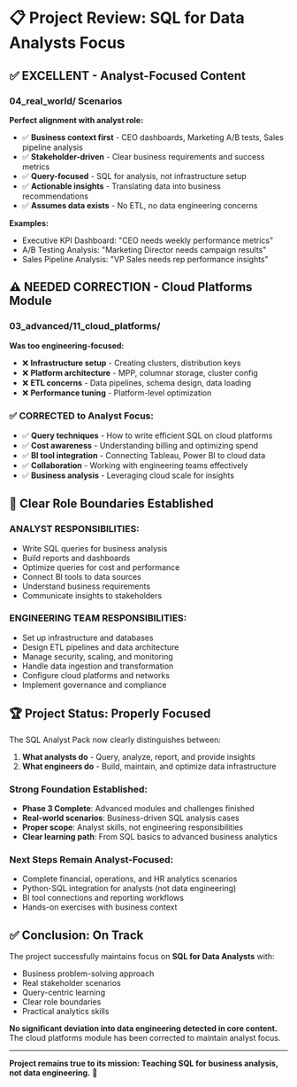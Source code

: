 # 📋 Project Review: SQL for Data Analysts Focus

## ✅ **EXCELLENT - Analyst-Focused Content**

### **04_real_world/ Scenarios** 
**Perfect alignment with analyst role:**

- ✅ **Business context first** - CEO dashboards, Marketing A/B tests, Sales pipeline analysis
- ✅ **Stakeholder-driven** - Clear business requirements and success metrics  
- ✅ **Query-focused** - SQL for analysis, not infrastructure setup
- ✅ **Actionable insights** - Translating data into business recommendations
- ✅ **Assumes data exists** - No ETL, no data engineering concerns

**Examples:**
- Executive KPI Dashboard: "CEO needs weekly performance metrics"
- A/B Testing Analysis: "Marketing Director needs campaign results" 
- Sales Pipeline Analysis: "VP Sales needs rep performance insights"

## ⚠️ **NEEDED CORRECTION - Cloud Platforms Module**

### **03_advanced/11_cloud_platforms/** 
**Was too engineering-focused:**

- ❌ **Infrastructure setup** - Creating clusters, distribution keys
- ❌ **Platform architecture** - MPP, columnar storage, cluster config
- ❌ **ETL concerns** - Data pipelines, schema design, data loading
- ❌ **Performance tuning** - Platform-level optimization

### **✅ CORRECTED to Analyst Focus:**

- ✅ **Query techniques** - How to write efficient SQL on cloud platforms
- ✅ **Cost awareness** - Understanding billing and optimizing spend
- ✅ **BI tool integration** - Connecting Tableau, Power BI to cloud data
- ✅ **Collaboration** - Working with engineering teams effectively
- ✅ **Business analysis** - Leveraging cloud scale for insights

## 🎯 **Clear Role Boundaries Established**

### **ANALYST RESPONSIBILITIES:**
- Write SQL queries for business analysis
- Build reports and dashboards  
- Optimize queries for cost and performance
- Connect BI tools to data sources
- Understand business requirements
- Communicate insights to stakeholders

### **ENGINEERING TEAM RESPONSIBILITIES:**
- Set up infrastructure and databases
- Design ETL pipelines and data architecture
- Manage security, scaling, and monitoring
- Handle data ingestion and transformation
- Configure cloud platforms and networks
- Implement governance and compliance

## 🏆 **Project Status: Properly Focused**

The SQL Analyst Pack now clearly distinguishes between:

1. **What analysts do** - Query, analyze, report, and provide insights
2. **What engineers do** - Build, maintain, and optimize data infrastructure

### **Strong Foundation Established:**
- **Phase 3 Complete**: Advanced modules and challenges finished
- **Real-world scenarios**: Business-driven SQL analysis cases
- **Proper scope**: Analyst skills, not engineering responsibilities
- **Clear learning path**: From SQL basics to advanced business analytics

### **Next Steps Remain Analyst-Focused:**
- Complete financial, operations, and HR analytics scenarios
- Python-SQL integration for analysts (not data engineering)
- BI tool connections and reporting workflows
- Hands-on exercises with business context

## ✅ **Conclusion: On Track**

The project successfully maintains focus on **SQL for Data Analysts** with:
- Business problem-solving approach
- Real stakeholder scenarios  
- Query-centric learning
- Clear role boundaries
- Practical analytics skills

**No significant deviation into data engineering detected in core content.** 
The cloud platforms module has been corrected to maintain analyst focus.

---

**Project remains true to its mission: Teaching SQL for business analysis, not data engineering.** 🎯
